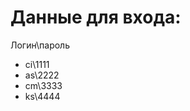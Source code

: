 <h1>Данные для входа:</h1>
<p>Логин\пароль</p>
<ul>
  <li>ci\1111</li>
  <li>as\2222</li>
  <li>cm\3333</li>
  <li>ks\4444</li>
</ul>
